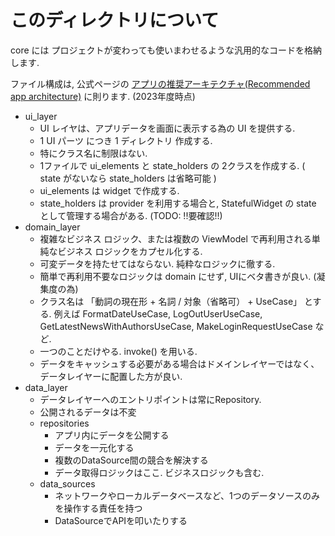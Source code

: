 # このディレクトリについて

core には プロジェクトが変わっても使いまわせるような汎用的なコードを格納します.

ファイル構成は, 公式ページの
[アプリの推奨アーキテクチャ(Recommended app architecture)](https://developer.android.com/jetpack/guide?hl=ja) 
に則ります. (2023年度時点)

- ui_layer
  - UI レイヤは、アプリデータを画面に表示する為の UI を提供する.
  - 1 UI パーツ につき 1 ディレクトリ 作成する.
  - 特にクラス名に制限はない.
  - 1ファイルで ui_elements と state_holders の 2クラスを作成する. ( state がないなら state_holders は省略可能 )
  - ui_elements は widget で作成する.
  - state_holders は provider を利用する場合と, StatefulWidget の state として管理する場合がある. (TODO: !!要確認!!)
- domain_layer
  - 複雑なビジネス ロジック、または複数の ViewModel で再利用される単純なビジネス ロジックをカプセル化する.
  - 可変データを持たせてはならない. 純粋なロジックに徹する.
  - 簡単で再利用不要なロジックは domain にせず, UIにベタ書きが良い. (凝集度の為)
  - クラス名は 「動詞の現在形 + 名詞 / 対象（省略可） + UseCase」 とする. 例えば
    FormatDateUseCase, LogOutUserUseCase, GetLatestNewsWithAuthorsUseCase, MakeLoginRequestUseCase など.
  - 一つのことだけやる. invoke() を用いる.
  - データをキャッシュする必要がある場合はドメインレイヤーではなく、データレイヤーに配置した方が良い.
- data_layer
  - データレイヤーへのエントリポイントは常にRepository.
  - 公開されるデータは不変
  - repositories
    - アプリ内にデータを公開する
    - データを一元化する
    - 複数のDataSource間の競合を解決する
    - データ取得ロジックはここ. ビジネスロジックも含む.
  - data_sources
    - ネットワークやローカルデータベースなど、1つのデータソースのみを操作する責任を持つ
    - DataSourceでAPIを叩いたりする